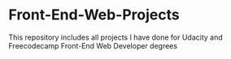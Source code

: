 # Front-End-Web-Projects
This repository includes all projects I have done for Udacity and Freecodecamp Front-End Web Developer degrees
